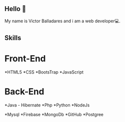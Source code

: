 ## Hello 👋

My name is Victor Balladares and i am a web developer💻.

## Skills
# Front-End

*HTML5 
*CSS
*BootsTrap
*JavaScript

# Back-End
*Java - Hibernate
*Php
*Python
*NodeJs

*Mysql
*Firebase
*MongoDb
*GitHub
*Postgree